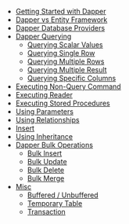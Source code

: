 <nav class="main-nav" itemscope itemtype="http://schema.org/SiteNavigationElement">
    <ul class="nav nav-level-one" id="side-menu">
        <li>
            <a href="/">Getting Started with Dapper</a>
        </li>
		<li><a href="/dapper-vs-entity-framework">Dapper vs Entity Framework</a></li>
		<li><a href="/database-providers">Dapper Database Providers</a></li>
		<li>
			<a href="/dapper-query">Dapper Querying</a>
			<ul class="nav-level-two" style="display: block;">
				<li><a href="/dapper-query/selecting-scalar-values">Querying Scalar Values</a></li>
				<li><a href="/dapper-query/selecting-single-rows">Querying Single Row</a></li>
				<li><a href="/dapper-query/selecting-multiple-rows">Querying Multiple Rows</a></li>
				<li><a href="/dapper-query/selecting-multiple-results">Querying Multiple Result</a></li>
				<li><a href="/dapper-query/selecting-specific-columns">Querying Specific Columns</a></li>
			</ul>
		</li>
		<li><a href="/non-query">Executing Non-Query Command</a></li>
		<li><a href="/execute-reader">Executing Reader</a></li>
		<li><a href="/stored-procedures">Executing Stored Procedures</a></li>
		<li><a href="/parameters">Using Parameters</a></li>
		<li><a href="/relationships">Using Relationships</a></li>
		<li><a href="/saving-data/insert">Insert</a></li>
		<li><a href="/hierarchical-data">Using Inheritance</a></li>
        <li>
            <a href="/bulk-operations">Dapper Bulk Operations</a>
            <ul class="nav-level-two" style="display: block;">
                <li><a href="/bulk-operations/bulk-insert">Bulk Insert</a></li>
                <li><a href="/bulk-operations/bulk-update">Bulk Update</a></li>
                <li><a href="/bulk-operations/bulk-delete">Bulk Delete</a></li>
                <li><a href="/bulk-operations/bulk-merge">Bulk Merge</a></li>
            </ul>
        </li>
		<li>
			<a href="/misc">Misc</a>
			<ul class="nav-level-two">
                <li><a href="/misc/buffered-unbuffered">Buffered / Unbuffered</a></li>
                <li><a href="/misc/temporary-table">Temporary Table</a></li>
                <li><a href="/misc/transaction">Transaction</a></li>
            </ul>
		</li>
    </ul>
</nav>